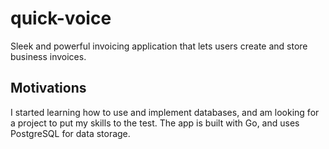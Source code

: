 # quick-voice
Sleek and powerful invoicing application that lets users create and store business invoices. 

## Motivations
I started learning how to use and implement databases, and am looking for a project to put my skills to the test. The app is built with Go, and uses PostgreSQL for data storage.

